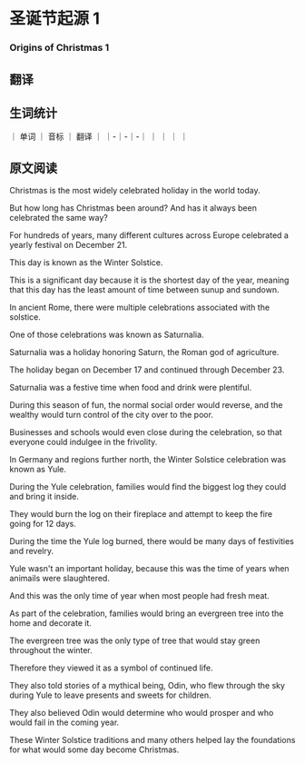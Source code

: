 # 圣诞节起源 1
### Origins of Christmas 1

## 翻译

## 生词统计
｜ 单词 ｜ 音标 ｜ 翻译 ｜
｜-｜-｜-｜
｜  ｜  ｜  ｜

## 原文阅读
Christmas is the most widely celebrated holiday in the world today.

But how long has Christmas been around? And has it always been celebrated the same way?

For hundreds of years, many different cultures across Europe celebrated a yearly festival on December 21.

This day is known as the Winter Solstice.

This is a significant day because it is the shortest day of the year, meaning that this day has the least amount of time between sunup and sundown.

In ancient Rome, there were multiple celebrations associated with the solstice.

One of those celebrations was known as Saturnalia.

Saturnalia was a holiday honoring Saturn, the Roman god of agriculture.

The holiday began on December 17 and continued through December 23.

Saturnalia was a festive time when food and drink were plentiful.

During this season of fun, the normal social order would reverse, and the wealthy would turn control of the city over to the poor.

Businesses and schools would even close during the celebration, so that everyone could indulgee in the frivolity.

In Germany and regions further north, the Winter Solstice celebration was known as Yule.

During the Yule celebration, families would find the biggest log they could and bring it inside.

They would burn the log on their fireplace and attempt to keep the fire going for 12 days.

During the time the Yule log burned, there would be many days of festivities and revelry.

Yule wasn't an important holiday, because this was the time of years when animails were slaughtered.

And this was the only time of year when most people had fresh meat.

As part of the celebration, families would bring an evergreen tree into the home and decorate it.

The evergreen tree was the only type of tree that would stay green throughout the winter.

Therefore they viewed it as a symbol of continued life.

They also told stories of a mythical being, Odin, who flew through the sky during Yule to leave presents and sweets for children.

They also believed Odin would determine who would prosper and who would fail in the coming year.

These Winter Solstice traditions and many others helped lay the foundations for what would some day become Christmas.

<src-rtyAudio :src="'https://rtyxmd.gitee.io/rtyresources2019/2019-September/Origins of Christmas 1.mp3'"></src-rtyAudio>
